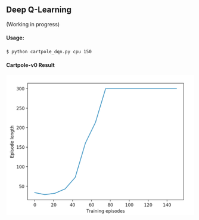 ## Deep Q-Learning

(Working in progress)

#### Usage:

`$ python cartpole_dqn.py cpu 150`

#### Cartpole-v0 Result

![cartpole training](imgs/dqn_cartpole_training.png "cartpole training")

